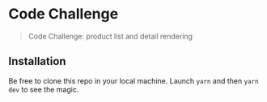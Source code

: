 # Code Challenge

> Code Challenge: product list and detail rendering

## Installation
Be free to clone this repo in your local machine.
Launch ```yarn``` and then ```yarn dev``` to see the magic.

